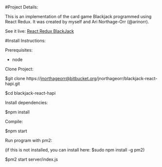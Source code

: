 #Project Details:

This is an implementation of the card game Blackjack programmed using React Redux. It was created by myself and Ari Northage-Orr (@arinorr).

See it live: [React Redux BlackJack](http://blackjack.jnorr.com)

#Install Instructions:

Prerequisites:

- node

Clone Project: 

$git clone https://jnorthageorr@bitbucket.org/jnorthageorr/blackjack-react-hapi.git

$cd blackjack-react-hapi

Install dependencies:

$npm install

Compile:

$npm start

Run program with pm2:

(if this is not installed, you can install here: $sudo npm install -g pm2)

$pm2 start server/index.js
